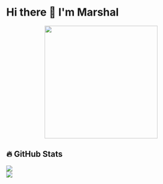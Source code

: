 # Hi there 👋 I'm Marshal

<p align="center">
  <img src="https://media.giphy.com/media/v1.Y2lkPTc5MGI3NjExcDZ5dWYwY2VjZ3V0c2V6dGx4Z2R6eGJ5dWZxbnR2eGZ6dWZ6eGZ6eCZlcD12MV9pbnRlcm5hbF9naWZfYnlfaWQmY3Q9Zw/LMcB8XospGZO8UQq87/giphy.gif" width="300">
</p>

## 🔥 GitHub Stats  
![](https://streak-stats.demolab.com?user=ADRIANMARSHAL&theme=dark&hide_border=true)  
![](https://github-readme-stats.vercel.app/api/top-langs/?username=ADRIANMARSHAL&layout=compact&theme=radical)  
